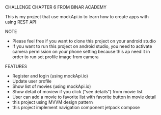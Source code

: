 CHALLENGE CHAPTER 6 FROM BINAR ACADEMY

This is my project that use mockApi.io to learn how to create apps with using REST API

NOTE

- Please feel free if you want to clone this project on your android studio
- If you want to run this project on android studio, you need to activate camera permission on 
  your phone setting because this ap need it in order to run set profile image from camera
  
FEATURES

- Register and login (using mockApi.io)
- Update user profile
- Show list of movies (using mockApi.io)
- Show detail of moview if you click ("see details") from movie list
- User can add a movie to favorite list with favorite button in movie detail
- this project using MVVM design pattern
- this project implement navigation component jetpack compose

